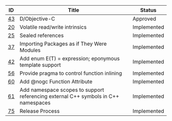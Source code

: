 |              ID|                                                                             Title|     Status|
|----------------|----------------------------------------------------------------------------------|-----------|
|[43](./DIP43.md)|                                                                     D/Objective-C|   Approved|
|[20](./DIP20.md)|                                                    Volatile read/write intrinsics|Implemented|
|[25](./DIP25.md)|                                                                 Sealed references|Implemented|
|[37](./DIP37.md)|                                        Importing Packages as if They Were Modules|Implemented|
|[42](./DIP42.md)|                            Add enum E(T) = expression; eponymous template support|Implemented|
|[56](./DIP56.md)|                                       Provide pragma to control function inlining|Implemented|
|[60](./DIP60.md)|                                                      Add @nogc Function Attribute|Implemented|
|[61](./DIP61.md)|Add namespace scopes to support referencing external C++ symbols in C++ namespaces|Implemented|
|[75](./DIP75.md)|                                                                   Release Process|Implemented|
